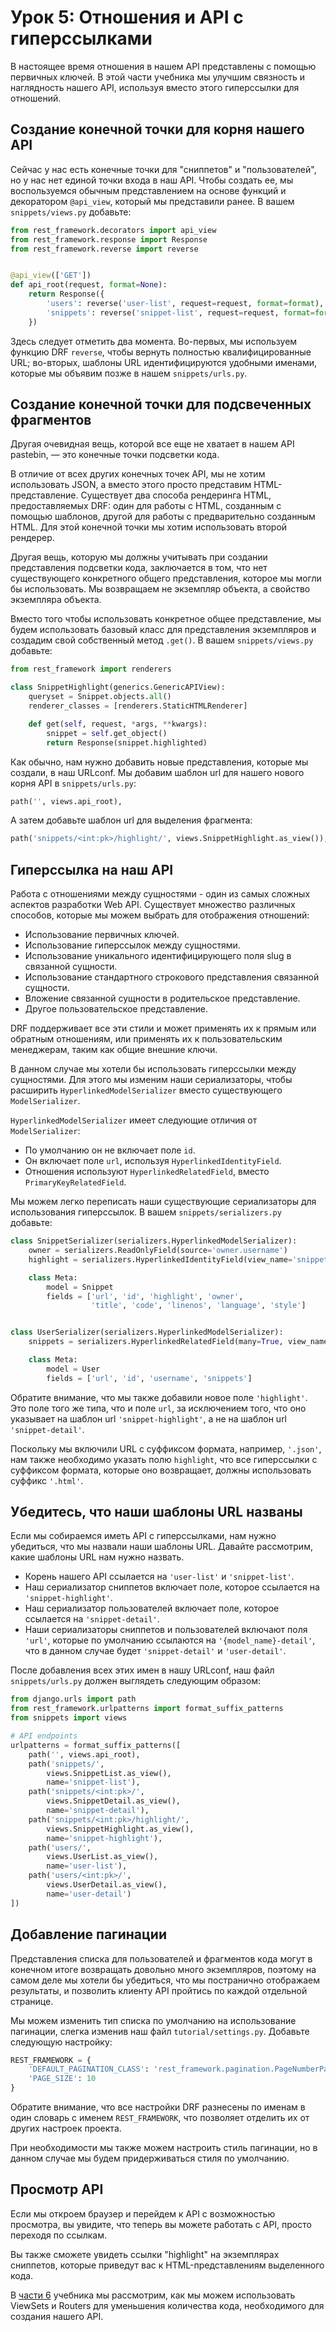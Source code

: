 <!-- TRANSLATED by md-translate -->
# Урок 5: Отношения и API с гиперссылками

В настоящее время отношения в нашем API представлены с помощью первичных ключей. В этой части учебника мы улучшим связность и наглядность нашего API, используя вместо этого гиперссылки для отношений.

## Создание конечной точки для корня нашего API

Сейчас у нас есть конечные точки для "сниппетов" и "пользователей", но у нас нет единой точки входа в наш API. Чтобы создать ее, мы воспользуемся обычным представлением на основе функций и декоратором `@api_view`, который мы представили ранее. В вашем `snippets/views.py` добавьте:

```python
from rest_framework.decorators import api_view
from rest_framework.response import Response
from rest_framework.reverse import reverse


@api_view(['GET'])
def api_root(request, format=None):
    return Response({
        'users': reverse('user-list', request=request, format=format),
        'snippets': reverse('snippet-list', request=request, format=format)
    })
```

Здесь следует отметить два момента. Во-первых, мы используем функцию DRF `reverse`, чтобы вернуть полностью квалифицированные URL; во-вторых, шаблоны URL идентифицируются удобными именами, которые мы объявим позже в нашем `snippets/urls.py`.

## Создание конечной точки для подсвеченных фрагментов

Другая очевидная вещь, которой все еще не хватает в нашем API pastebin, — это конечные точки подсветки кода.

В отличие от всех других конечных точек API, мы не хотим использовать JSON, а вместо этого просто представим HTML-представление. Существует два способа рендеринга HTML, предоставляемых DRF: один для работы с HTML, созданным с помощью шаблонов, другой для работы с предварительно созданным HTML. Для этой конечной точки мы хотим использовать второй рендерер.

Другая вещь, которую мы должны учитывать при создании представления подсветки кода, заключается в том, что нет существующего конкретного общего представления, которое мы могли бы использовать. Мы возвращаем не экземпляр объекта, а свойство экземпляра объекта.

Вместо того чтобы использовать конкретное общее представление, мы будем использовать базовый класс для представления экземпляров и создадим свой собственный метод `.get()`. В вашем `snippets/views.py` добавьте:

```python
from rest_framework import renderers

class SnippetHighlight(generics.GenericAPIView):
    queryset = Snippet.objects.all()
    renderer_classes = [renderers.StaticHTMLRenderer]

    def get(self, request, *args, **kwargs):
        snippet = self.get_object()
        return Response(snippet.highlighted)
```

Как обычно, нам нужно добавить новые представления, которые мы создали, в наш URLconf. Мы добавим шаблон url для нашего нового корня API в `snippets/urls.py`:

```python
path('', views.api_root),
```

А затем добавьте шаблон url для выделения фрагмента:

```python
path('snippets/<int:pk>/highlight/', views.SnippetHighlight.as_view()),
```

## Гиперссылка на наш API

Работа с отношениями между сущностями - один из самых сложных аспектов разработки Web API. Существует множество различных способов, которые мы можем выбрать для отображения отношений:

* Использование первичных ключей.
* Использование гиперссылок между сущностями.
* Использование уникального идентифицирующего поля slug в связанной сущности.
* Использование стандартного строкового представления связанной сущности.
* Вложение связанной сущности в родительское представление.
* Другое пользовательское представление.

DRF поддерживает все эти стили и может применять их к прямым или обратным отношениям, или применять их к пользовательским менеджерам, таким как общие внешние ключи.

В данном случае мы хотели бы использовать гиперссылки между сущностями. Для этого мы изменим наши сериализаторы, чтобы расширить `HyperlinkedModelSerializer` вместо существующего `ModelSerializer`.

`HyperlinkedModelSerializer` имеет следующие отличия от `ModelSerializer`:

* По умолчанию он не включает поле `id`.
* Он включает поле `url`, используя `HyperlinkedIdentityField`.
* Отношения используют `HyperlinkedRelatedField`, вместо `PrimaryKeyRelatedField`.

Мы можем легко переписать наши существующие сериализаторы для использования гиперссылок. В вашем `snippets/serializers.py` добавьте:

```python
class SnippetSerializer(serializers.HyperlinkedModelSerializer):
    owner = serializers.ReadOnlyField(source='owner.username')
    highlight = serializers.HyperlinkedIdentityField(view_name='snippet-highlight', format='html')

    class Meta:
        model = Snippet
        fields = ['url', 'id', 'highlight', 'owner',
                  'title', 'code', 'linenos', 'language', 'style']


class UserSerializer(serializers.HyperlinkedModelSerializer):
    snippets = serializers.HyperlinkedRelatedField(many=True, view_name='snippet-detail', read_only=True)

    class Meta:
        model = User
        fields = ['url', 'id', 'username', 'snippets']
```

Обратите внимание, что мы также добавили новое поле `'highlight'`. Это поле того же типа, что и поле `url`, за исключением того, что оно указывает на шаблон url `'snippet-highlight'`, а не на шаблон url `'snippet-detail'`.

Поскольку мы включили URL с суффиксом формата, например, `'.json'`, нам также необходимо указать полю `highlight`, что все гиперссылки с суффиксом формата, которые оно возвращает, должны использовать суффикс `'.html'`.

## Убедитесь, что наши шаблоны URL названы

Если мы собираемся иметь API с гиперссылками, нам нужно убедиться, что мы назвали наши шаблоны URL. Давайте рассмотрим, какие шаблоны URL нам нужно назвать.

* Корень нашего API ссылается на `'user-list'` и `'snippet-list'`.
* Наш сериализатор сниппетов включает поле, которое ссылается на `'snippet-highlight'`.
* Наш сериализатор пользователей включает поле, которое ссылается на `'snippet-detail'`.
* Наши сериализаторы сниппетов и пользователей включают поля `'url'`, которые по умолчанию ссылаются на `'{model_name}-detail'`, что в данном случае будет `'snippet-detail'` и `'user-detail'`.

После добавления всех этих имен в нашу URLconf, наш файл `snippets/urls.py` должен выглядеть следующим образом:

```python
from django.urls import path
from rest_framework.urlpatterns import format_suffix_patterns
from snippets import views

# API endpoints
urlpatterns = format_suffix_patterns([
    path('', views.api_root),
    path('snippets/',
        views.SnippetList.as_view(),
        name='snippet-list'),
    path('snippets/<int:pk>/',
        views.SnippetDetail.as_view(),
        name='snippet-detail'),
    path('snippets/<int:pk>/highlight/',
        views.SnippetHighlight.as_view(),
        name='snippet-highlight'),
    path('users/',
        views.UserList.as_view(),
        name='user-list'),
    path('users/<int:pk>/',
        views.UserDetail.as_view(),
        name='user-detail')
])
```

## Добавление пагинации

Представления списка для пользователей и фрагментов кода могут в конечном итоге возвращать довольно много экземпляров, поэтому на самом деле мы хотели бы убедиться, что мы постранично отображаем результаты, и позволить клиенту API пройтись по каждой отдельной странице.

Мы можем изменить тип списка по умолчанию на использование пагинации, слегка изменив наш файл `tutorial/settings.py`. Добавьте следующую настройку:

```python
REST_FRAMEWORK = {
    'DEFAULT_PAGINATION_CLASS': 'rest_framework.pagination.PageNumberPagination',
    'PAGE_SIZE': 10
}
```

Обратите внимание, что все настройки DRF разнесены по именам в один словарь с именем `REST_FRAMEWORK`, что позволяет отделить их от других настроек проекта.

При необходимости мы также можем настроить стиль пагинации, но в данном случае мы будем придерживаться стиля по умолчанию.

## Просмотр API

Если мы откроем браузер и перейдем к API с возможностью просмотра, вы увидите, что теперь вы можете работать с API, просто переходя по ссылкам.

Вы также сможете увидеть ссылки "highlight" на экземплярах сниппетов, которые приведут вас к HTML-представлениям выделенного кода.

В [части 6](6-viewsets-and-routers.md) учебника мы рассмотрим, как мы можем использовать ViewSets и Routers для уменьшения количества кода, необходимого для создания нашего API.
